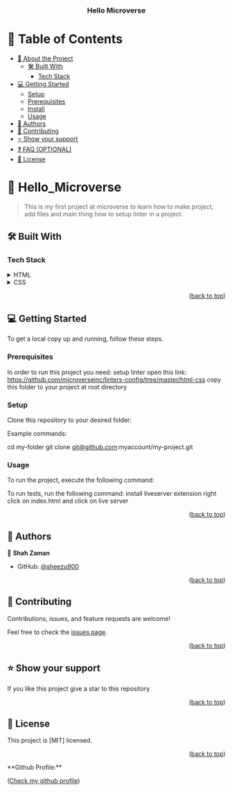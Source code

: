 <a name="readme-top"></a>

<!--
HOW TO USE:
This is an example of how you may give instructions on setting up your project locally.

Modify this file to match your project and remove sections that don't apply.

REQUIRED SECTIONS:
- Table of Contents
- About the Project
  - Built With
  - Live Demo
- Getting Started
- Authors
- Future Features
- Contributing
- Show your support
- Acknowledgements
- License

OPTIONAL SECTIONS:
- FAQ

After you're finished please remove all the comments and instructions!
-->

<div align="center">
  <!-- You are encouraged to replace this logo with your own! Otherwise you can also remove it. -->

  <h3><b>Hello Microverse</b></h3>

</div>

<!-- TABLE OF CONTENTS -->

# 📗 Table of Contents

-   [📖 About the Project](#about-project)
    -   [🛠 Built With](#built-with)
        -   [Tech Stack](#tech-stack)
-   [💻 Getting Started](#getting-started)
    -   [Setup](#setup)
    -   [Prerequisites](#prerequisites)
    -   [Install](#install)
    -   [Usage](#usage)
-   [👥 Authors](#authors)
-   [🤝 Contributing](#contributing)
-   [⭐️ Show your support](#support)
-   [❓ FAQ (OPTIONAL)](#faq)
-   [📝 License](#license)

<!-- PROJECT DESCRIPTION -->

# 📖 Hello_Microverse <a name="about-project"></a>

> This is my first project at microverse to learn how to make project, add files and main thing how to setup linter in a project.

## 🛠 Built With <a name="built-with"></a>

### Tech Stack <a name="tech-stack"></a>

<details>
  <summary>HTML</summary>
</details>

<details>
  <summary>CSS</summary>
</details>

<p align="right">(<a href="#readme-top">back to top</a>)</p>

<!-- GETTING STARTED -->

## 💻 Getting Started <a name="getting-started"></a>

To get a local copy up and running, follow these steps.

### Prerequisites

In order to run this project you need:
setup linter
open this link: https://github.com/microverseinc/linters-config/tree/master/html-css
copy this folder to your project at root directory

### Setup

Clone this repository to your desired folder:

Example commands:

cd my-folder
git clone git@github.com:myaccount/my-project.git

### Usage

To run the project, execute the following command:

To run tests, run the following command:
install liveserver extension
right click on index.html and click on live server

<p align="right">(<a href="#readme-top">back to top</a>)</p>

<!-- AUTHORS -->

## 👥 Authors <a name="authors"></a>

👤 **Shah Zaman**

-   GitHub: [@sheezu900](https://github.com/sheezu900)

<p align="right">(<a href="#readme-top">back to top</a>)</p>

<!-- CONTRIBUTING -->

## 🤝 Contributing <a name="contributing"></a>

Contributions, issues, and feature requests are welcome!

Feel free to check the [issues page](https://github.com/sheezu900/Hello-world/issues).

<p align="right">(<a href="#readme-top">back to top</a>)</p>

<!-- SUPPORT -->

## ⭐️ Show your support <a name="support"></a>

If you like this project give a star to this repository

<p align="right">(<a href="#readme-top">back to top</a>)</p>

<!-- LICENSE -->

## 📝 License <a name="license"></a>

This project is [MIT] licensed.

<p align="right">(<a href="#readme-top">back to top</a>)</p>
**Github Profile:**
<p align="left">(<a href="https://github.com/sheezu900">Check my github profile</a>)</p>
